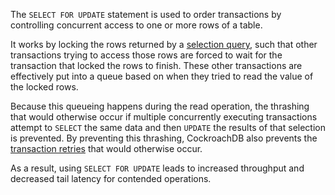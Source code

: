  The `SELECT FOR UPDATE` statement is used to order transactions by controlling concurrent access to one or more rows of a table.

It works by locking the rows returned by a [selection query][selection], such that other transactions trying to access those rows are forced to wait for the transaction that locked the rows to finish. These other transactions are effectively put into a queue based on when they tried to read the value of the locked rows.

Because this queueing happens during the read operation, the thrashing that would otherwise occur if multiple concurrently executing transactions attempt to `SELECT` the same data and then `UPDATE` the results of that selection is prevented.  By preventing this thrashing, CockroachDB also prevents the [transaction retries][retries] that would otherwise occur.

As a result, using `SELECT FOR UPDATE` leads to increased throughput and decreased tail latency for contended operations.

<!-- Reference Links -->

[retries]: transactions.html#transaction-retries
[selection]: selection-queries.html
